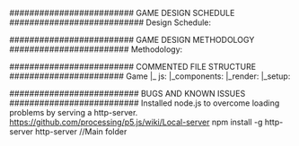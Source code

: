 ######################### GAME DESIGN SCHEDULE ###########################
Design Schedule:

######################### GAME DESIGN METHODOLOGY ########################
Methodology:

######################### COMMENTED FILE STRUCTURE #######################
Game
|_ js: 
    |_components: 
    |_render:
    |_setup:
    

########################## BUGS AND KNOWN ISSUES ##########################
Installed node.js to overcome loading problems by serving a http-server.
    https://github.com/processing/p5.js/wiki/Local-server
    npm install -g http-server
    http-server //Main folder

